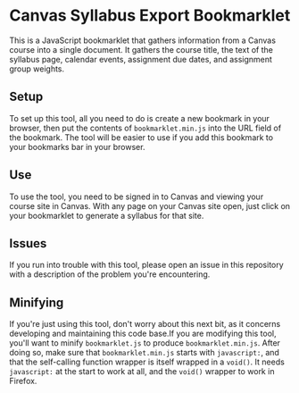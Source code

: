 # Canvas Syllabus Export Bookmarklet

This is a JavaScript bookmarklet that gathers information from a Canvas course 
into a single document. It gathers the course title, the text of the syllabus 
page, calendar events, assignment due dates, and assignment group weights.

## Setup

To set up this tool, all you need to do is create a new bookmark in your 
browser, then put the contents of `bookmarklet.min.js` into the URL field of 
the bookmark. The tool will be easier to use if you add this bookmark to your 
bookmarks bar in your browser.

## Use

To use the tool, you need to be signed in to Canvas and viewing your course 
site in Canvas. With any page on your Canvas site open, just click on your 
bookmarklet to generate a syllabus for that site.

## Issues

If you run into trouble with this tool, please open an issue in this repository 
with a description of the problem you're encountering.

## Minifying

If you're just using this tool, don't worry about this next bit, as it concerns 
developing and maintaining this code base.If you are modifying this tool, 
you'll want to minify `bookmarklet.js` to produce `bookmarklet.min.js`. After 
doing so, make sure that `bookmarklet.min.js` starts with `javascript:`, and 
that the self-calling function wrapper is itself wrapped in a `void()`. It 
needs `javascript:` at the start to work at all, and the `void()` wrapper to 
work in Firefox.